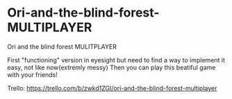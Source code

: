 # Ori-and-the-blind-forest-MULTIPLAYER
Ori and the blind forest MULITPLAYER

First "functioning" version in eyesight but need to find a way to implement it easy, not like now(extremly messy)
Then you can play this beatiful game with your friends!


Trello: https://trello.com/b/zwkd1ZGI/ori-and-the-blind-forest-multiplayer
